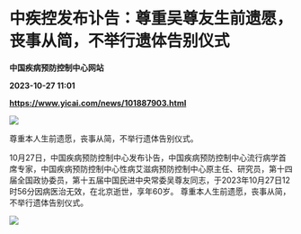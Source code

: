 # 中疾控发布讣告：尊重吴尊友生前遗愿，丧事从简，不举行遗体告别仪式
**中国疾病预防控制中心网站**

**2023-10-27 11:01**

**https://www.yicai.com/news/101887903.html**

![](https://imgcdn.yicai.com/uppics/slides/2023/10/ce447fa8a815eff64ef637439b7f95bf.jpg)

尊重本人生前遗愿，丧事从简，不举行遗体告别仪式。

10月27日，中国疾病预防控制中心发布讣告，中国疾病预防控制中心流行病学首席专家，中国疾病预防控制中心性病艾滋病预防控制中心原主任、研究员，第十四届全国政协委员，第十五届中国民进中央常委吴尊友同志，于2023年10月27日12时56分因病医治无效，在北京逝世，享年60岁。 尊重本人生前遗愿，丧事从简，不举行遗体告别仪式。

![](https://imgcdn.yicai.com/uppics/images/2023/10/b81accde832716b4b8905d7c9b5e3f69.jpg)